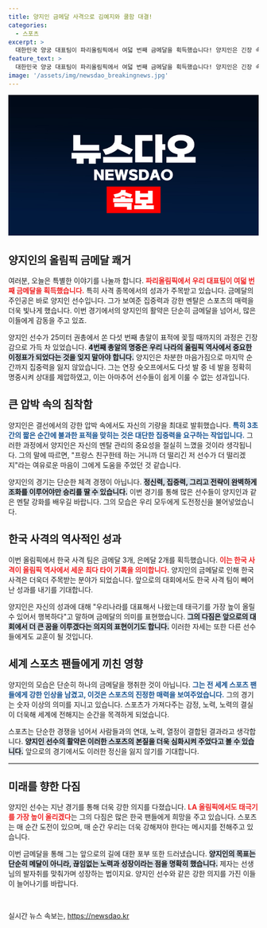 ```yaml
---
title: 양지인 금메달 사격으로 김예지와 쿨함 대결!
categories:
  - 스포츠
excerpt: >
  대한민국 양궁 대표팀이 파리올림픽에서 여덟 번째 금메달을 획득했습니다! 양지인은 긴장 속에서도 상대의 응원을 눈치하지 않고 집중하며 결정적인 슛을 성공, 놀라운 역전극을 이뤘습니다.
feature_text: >
  대한민국 양궁 대표팀이 파리올림픽에서 여덟 번째 금메달을 획득했습니다! 양지인은 긴장 속에서도 상대의 응원을 눈치하지 않고 집중하며 결정적인 슛을 성공, 놀라운 역전극을 이뤘습니다.
image: '/assets/img/newsdao_breakingnews.jpg'
---
```


<p><img src="/assets/img/newsdao_breakingnews.jpg" alt="bookingtag 속보" /></p>

<h2 data-ke-size="size26">양지인의 올림픽 금메달 쾌거</h2>

<p data-ke-size="size16">여러분, 오늘은 특별한 이야기를 나눌까 합니다. <b><span style="color: #ee2323;">파리올림픽에서 우리 대표팀이 여덟 번째 금메달을 획득했습니다.</span></b> 특히 사격 종목에서의 성과가 주목받고 있습니다. 금메달의 주인공은 바로 양지인 선수입니다. 그가 보여준 집중력과 강한 멘탈은 스포츠의 매력을 더욱 빛나게 했습니다. 이번 경기에서의 양지인의 활약은 단순히 금메달을 넘어서, 많은 이들에게 감동을 주고 있죠.</p>

<p data-ke-size="size16">양지인 선수가 25미터 권총에서 쏜 다섯 번째 총알이 표적에 꽂힐 때까지의 과정은 긴장감으로 가득 차 있었습니다. <b><span style="background-color: #21538527;">4번째 총알의 명중은 우리 나라의 올림픽 역사에서 중요한 이정표가 되었다는 것을 잊지 말아야 합니다.</span></b> 양지인은 차분한 마음가짐으로 마지막 순간까지 집중력을 잃지 않았습니다. 그는 연장 슛오프에서도 다섯 발 중 네 발을 정확히 명중시켜 상대를 제압하였고, 이는 아마추어 선수들이 쉽게 이룰 수 없는 성과입니다.</p>

<h2 data-ke-size="size26">큰 압박 속의 침착함</h2>

<p data-ke-size="size16">양지인은 결선에서의 강한 압박 속에서도 자신의 기량을 최대로 발휘했습니다. <b><span style="color: #1a5490;">특히 3초 간의 짧은 순간에 불과한 표적을 맞히는 것은 대단한 집중력을 요구하는 작업입니다.</span></b> 그러한 과정에서 양지인은 자신의 멘탈 관리의 중요성을 절실히 느꼈을 것이라 생각됩니다. 그의 말에 따르면, "프랑스 친구한테 하는 거니까 더 떨리긴 저 선수가 더 떨리겠지"라는 여유로운 마음이 그에게 도움을 주었던 것 같습니다.</p>

<p data-ke-size="size16">양지인의 경기는 단순한 체격 경쟁이 아닙니다. <b><span style="background-color: #21538527;">정신력, 집중력, 그리고 전략이 완벽하게 조화를 이루어야만 승리를 딸 수 있습니다.</span></b> 이번 경기를 통해 많은 선수들이 양지인과 같은 멘탈 강화를 배우길 바랍니다. 그의 모습은 우리 모두에게 도전정신을 불어넣었습니다.</p>

<h2 data-ke-size="size26">한국 사격의 역사적인 성과</h2>

<p data-ke-size="size16">이번 올림픽에서 한국 사격 팀은 금메달 3개, 은메달 2개를 획득했습니다. <b><span style="color: #ee2323;">이는 한국 사격이 올림픽 역사에서 세운 최다 타이 기록을 의미합니다.</span></b> 양지인의 금메달로 인해 한국 사격은 더욱더 주목받는 분야가 되었습니다. 앞으로의 대회에서도 한국 사격 팀이 빼어난 성과를 내기를 기대합니다.</p>

<p data-ke-size="size16">양지인은 자신의 성과에 대해 "우리나라를 대표해서 나왔는데 태극기를 가장 높이 올릴 수 있어서 행복하다"고 말하며 금메달의 의미를 표현했습니다. <b><span style="background-color: #21538527;">그의 다짐은 앞으로의 대회에서 더 큰 꿈을 이루겠다는 의지의 표현이기도 합니다.</span></b> 이러한 자세는 또한 다른 선수들에게도 교훈이 될 것입니다.</p>

<h2 data-ke-size="size26">세계 스포츠 팬들에게 끼친 영향</h2>

<p data-ke-size="size16">양지인의 모습은 단순히 하나의 금메달을 쟁취한 것이 아닙니다. <b><span style="color: #1a5490;">그는 전 세계 스포츠 팬들에게 강한 인상을 남겼고, 이것은 스포츠의 진정한 매력을 보여주었습니다.</span></b> 그의 경기는 숫자 이상의 의미를 지니고 있습니다. 스포츠가 가져다주는 감정, 노력, 노력의 결실이 더욱해 세계에 전해지는 순간을 목격하게 되었습니다.</p>

<p data-ke-size="size16">스포츠는 단순한 경쟁을 넘어서 사람들과의 연대, 노력, 열정이 결합된 결과라고 생각합니다. <b><span style="background-color: #21538527;">양지인 선수의 활약은 이러한 스포츠의 본질을 더욱 심화시켜 주었다고 볼 수 있습니다.</span></b> 앞으로의 경기에서도 이러한 정신을 잃지 않기를 기대합니다.</p>

<hr style="height: 1px; border: none; border-top: 1px solid #ccc;" />

<h2 data-ke-size="size26">미래를 향한 다짐</h2>

<p data-ke-size="size16">양지인 선수는 지난 경기를 통해 더욱 강한 의지를 다졌습니다. <b><span style="color: #ee2323;">LA 올림픽에서도 태극기를 가장 높이 올리겠다</span></b>는 그의 다짐은 많은 한국 팬들에게 희망을 주고 있습니다. 스포츠는 매 순간 도전이 있으며, 매 순간 우리는 더욱 강해져야 한다는 메시지를 전해주고 있습니다.</p>

<p data-ke-size="size16">이번 금메달을 통해 그는 앞으로의 길에 대한 포부 또한 드러냈습니다. <b><span style="background-color: #21538527;">양지인의 목표는 단순히 메달이 아니라, 끊임없는 노력과 성장이라는 점을 명확히 했습니다.</span></b> 제자는 선생님의 발자취를 맞춰가며 성장하는 법이지요. 양지인 선수와 같은 강한 의지를 가진 이들이 늘어나기를 바랍니다.</p>

<p data-ke-size="size16">&nbsp;</p>
실시간 뉴스 속보는, <a href="https://newsdao.kr" rel="dofollow">https://newsdao.kr</a>


